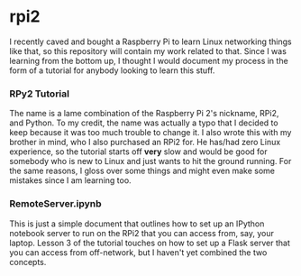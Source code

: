 # rpi2

I recently caved and bought a Raspberry Pi to learn Linux networking things like that, so this repository will contain my work related to that. Since I was learning from the bottom up, I thought I would document my process in the form of a tutorial for anybody looking to learn this stuff.

### RPy2 Tutorial

The name is a lame combination of the Raspberry Pi 2's nickname, RPi2, and Python. To my credit, the name was actually a typo that I decided to keep because it was too much trouble to change it. I also wrote this with my brother in mind, who I also purchased an RPi2 for. He has/had zero Linux experience, so the tutorial starts off **very** slow and would be good for somebody who is new to Linux and just wants to hit the ground running. For the same reasons, I gloss over some things and might even make some mistakes since I am learning too. 

### RemoteServer.ipynb

This is just a simple document that outlines how to set up an IPython notebook server to run on the RPi2 that you can access from, say, your laptop. Lesson 3 of the tutorial touches on how to set up a Flask server that you can access from off-network, but I haven't yet combined the two concepts.
